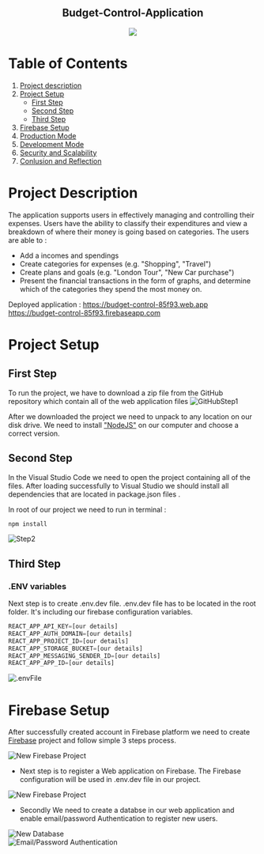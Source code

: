 <h2 align="center"> Budget-Control-Application </h2>

<p align="center">
  <img src="https://res.cloudinary.com/dwc3fiaro/image/upload/c_scale,e_sharpen:100,h_707/v1684152514/Budget-Control-App/2_xwicqv.png" />
</p>

# Table of Contents

1.  [Project description](#project-description)
2.  [Project Setup](#project-setup)
    * [First Step](#first-step)<br>
    * [Second Step](#second-step)<br>
    * [Third Step](#third-step)
3. [Firebase Setup](#firebase-setup)
4. [Production Mode](#production-mode)
5. [Development Mode](#development-mode)
7. [Security and Scalability](#securityy-and-scalability)
8. [Conlusion and Reflection](#conclusion-and-reflection)

# Project Description

The application supports users in effectively managing and controlling their expenses. 
Users have the ability to classify their expenditures and view a breakdown of where their money is going based on categories.
The users are able to :
- Add a incomes and spendings
- Create categories for expenses (e.g. "Shopping", "Travel")
- Create plans and goals (e.g. "London Tour", "New Car purchase")
- Present the financial transactions in the form of graphs, and determine which of the categories they spend the most money on.

Deployed application : 
https://budget-control-85f93.web.app <br>
https://budget-control-85f93.firebaseapp.com

# Project Setup

## First Step 

To run the project, we have to download a zip file from the GitHub repository which contain all of the web application files
![GitHubStep1](https://res.cloudinary.com/dwc3fiaro/image/upload/c_scale,q_100,w_805/v1683911199/Budget-Control-App/3_sfdym2.png)

After we downloaded the project we need to unpack to any location on our disk drive. We need to install ["NodeJS"](https://nodejs.org/en/download/) on our computer
and choose a correct version.

## Second Step

In the Visual Studio Code we need to open the project containing all of the files. After loading successfully to Visual Studio we should install all dependencies that are located in package.json files .

In root of our project we need to run in terminal :
```javascript
npm install
```
![Step2](https://res.cloudinary.com/dwc3fiaro/image/upload/c_scale,e_sharpen:100,h_298/v1683911373/Budget-Control-App/4_kosnev.png)

## Third Step

### .ENV variables

Next step is to create .env.dev file.
.env.dev file has to be located in the root folder. It's including our firebase configuration variables.


```javascript
REACT_APP_API_KEY=[our details]
REACT_APP_AUTH_DOMAIN=[our details]
REACT_APP_PROJECT_ID=[our details]
REACT_APP_STORAGE_BUCKET=[our details]
REACT_APP_MESSAGING_SENDER_ID=[our details]
REACT_APP_APP_ID=[our details]
```

![.envFile](https://res.cloudinary.com/dwc3fiaro/image/upload/c_scale,e_sharpen:100,h_193/v1683911748/Budget-Control-App/5_raex8j.png)

# Firebase Setup

After successfully created account in Firebase platform we need to create [Firebase](https://console.firebase.google.com) project and follow simple
3 steps process.

![New Firebase Project](https://res.cloudinary.com/dwc3fiaro/image/upload/c_scale,e_sharpen:100,h_317,q_100/v1683916502/Budget-Control-App/6_ns47ac.png)<br>

- Next step is to register a Web application on Firebase. The Firebase configuration will be used in .env.dev file in our project.

![New Firebase Project](https://res.cloudinary.com/dwc3fiaro/image/upload/c_scale,e_sharpen:100,h_345,q_100/v1683921013/Budget-Control-App/13_wshcay.png)

- Secondly We need to create a databse in our web application and enable email/password Authentication to register new users.

![New Database ](https://res.cloudinary.com/dwc3fiaro/image/upload/c_scale,e_sharpen:100,h_291,q_100/v1683921230/Budget-Control-App/14_sx5tve.png)<br>
![Email/Password Authentication](https://res.cloudinary.com/dwc3fiaro/image/upload/c_scale,e_sharpen:100,h_388,q_100/v1684154661/Budget-Control-App/16_xgi1dh.png)


